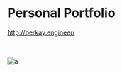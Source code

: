 
# Personal Portfolio

<a href="http://berkay.engineer/" target="_blank"> http://berkay.engineer/ </a> <br>
<br> <br>

![a](https://user-images.githubusercontent.com/59448862/95682935-d9427580-0bf0-11eb-87ee-2cb6082b7730.png)
